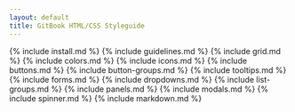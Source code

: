 ```yaml
---
layout: default
title: GitBook HTML/CSS Styleguide
---
```


{% include install.md %}
{% include guidelines.md %}
{% include grid.md %}
{% include colors.md %}
{% include icons.md %}
{% include buttons.md %}
{% include button-groups.md %}
{% include tooltips.md %}
{% include forms.md %}
{% include dropdowns.md %}
{% include list-groups.md %}
{% include panels.md %}
{% include modals.md %}
{% include spinner.md %}
{% include markdown.md %}